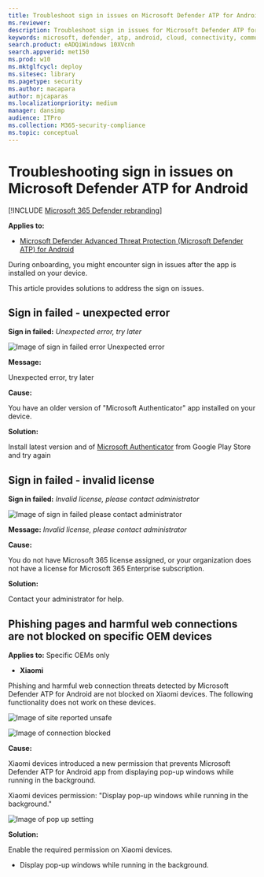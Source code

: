 ```yaml
---
title: Troubleshoot sign in issues on Microsoft Defender ATP for Android
ms.reviewer:
description: Troubleshoot sign in issues for Microsoft Defender ATP for Android
keywords: microsoft, defender, atp, android, cloud, connectivity, communication
search.product: eADQiWindows 10XVcnh
search.appverid: met150
ms.prod: w10
ms.mktglfcycl: deploy
ms.sitesec: library
ms.pagetype: security
ms.author: macapara
author: mjcaparas
ms.localizationpriority: medium
manager: dansimp
audience: ITPro
ms.collection: M365-security-compliance
ms.topic: conceptual
---
```


# Troubleshooting sign in issues on Microsoft Defender ATP for Android

[!INCLUDE [Microsoft 365 Defender rebranding](../../includes/microsoft-defender.md)]


**Applies to:**

-   [Microsoft Defender Advanced Threat Protection (Microsoft Defender ATP) for
    Android](microsoft-defender-atp-android.md)

During onboarding, you might encounter sign in issues after the app is installed on your device. 

This article provides solutions to address the sign on issues.  

## Sign in failed - unexpected error
**Sign in failed:** *Unexpected error, try later*

![Image of sign in failed error Unexpected error](images/f9c3bad127d636c1f150d79814f35d4c.png)

**Message:**

Unexpected error, try later

**Cause:**

You have an older version of "Microsoft Authenticator" app installed on your
device.

**Solution:**

Install latest version and of [Microsoft
Authenticator](https://play.google.com/store/apps/details?androidid=com.azure.authenticator)
from Google Play Store and try again

## Sign in failed - invalid license

**Sign in failed:** *Invalid license, please contact administrator*

![Image of sign in failed  please contact administrator](images/920e433f440fa1d3d298e6a2a43d4811.png)

**Message:** *Invalid license, please contact administrator*

**Cause:**

You do not have Microsoft 365 license assigned, or your organization does not
have a license for Microsoft 365 Enterprise subscription.

**Solution:**

Contact your administrator for help.

## Phishing pages and harmful web connections are not blocked on specific OEM devices

**Applies to:** Specific OEMs only

-   **Xiaomi**

Phishing and harmful web connection threats detected by Microsoft Defender ATP
for Android are not blocked on Xiaomi devices. The following functionality does not work
on these devices.

![Image of site reported unsafe](images/0c04975c74746a5cdb085e1d9386e713.png)

![Image of connection blocked](images/2f66647cbcefaa4088a5df19d9203afb.png)

**Cause:**

Xiaomi devices introduced a new permission that prevents Microsoft Defender ATP
for Android app from displaying pop-up windows while running in the background.

Xiaomi devices permission: "Display pop-up windows while running in the
background."

![Image of pop up setting](images/6e48e7b29daf50afddcc6c8c7d59fd64.png)

**Solution:**

Enable the required permission on Xiaomi devices.

-   Display pop-up windows while running in the background.
